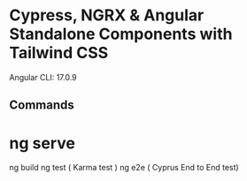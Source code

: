 # Cypress, NGRX & Angular Standalone Components with Tailwind CSS

Angular CLI: 17.0.9

## Commands

# ng serve
ng build
ng test ( Karma test )
ng e2e  ( Cyprus End to End test)
